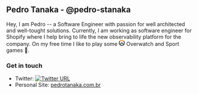 ## Pedro Tanaka - @pedro-stanaka

Hey, I am Pedro -- a Software Engineer with passion for well architected and well-tought solutions.
Currently, I am working as software engineer for Shopify where I help bring to
life the new observability platform for the company.
On my free time I like to play some <img src="https://raw.githubusercontent.com/pedro-stanaka/pedro-stanaka/overwatch-logo/overwatch.svg" width="16px"/> Overwatch  and Sport games :basketball:.


### Get in touch

- Twitter:  [![Twitter URL](https://img.shields.io/twitter/url/https/twitter.com/pedro_stanaka.svg?style=social&label=Follow%20%40pedro_stanaka)](https://twitter.com/pedro_stanaka)
- Personal Site: [pedrotanaka.com.br](https://pedrotanaka.com.br)

